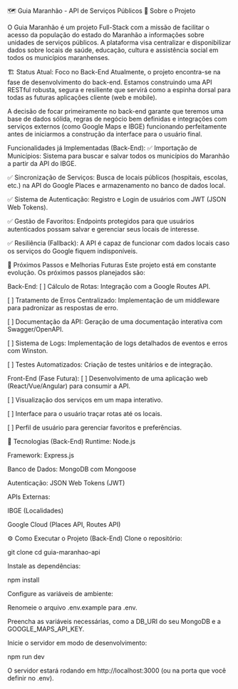 🗺️ Guia Maranhão - API de Serviços Públicos
🎯 Sobre o Projeto

O Guia Maranhão é um projeto Full-Stack com a missão de facilitar o acesso da população do estado do Maranhão a informações sobre unidades de serviços públicos. A plataforma visa centralizar e disponibilizar dados sobre locais de saúde, educação, cultura e assistência social em todos os municípios maranhenses.

🏗️ Status Atual: Foco no Back-End
Atualmente, o projeto encontra-se na fase de desenvolvimento do back-end. Estamos construindo uma API RESTful robusta, segura e resiliente que servirá como a espinha dorsal para todas as futuras aplicações cliente (web e mobile).

A decisão de focar primeiramente no back-end garante que teremos uma base de dados sólida, regras de negócio bem definidas e integrações com serviços externos (como Google Maps e IBGE) funcionando perfeitamente antes de iniciarmos a construção da interface para o usuário final.

Funcionalidades já Implementadas (Back-End):
✅ Importação de Municípios: Sistema para buscar e salvar todos os municípios do Maranhão a partir da API do IBGE.

✅ Sincronização de Serviços: Busca de locais públicos (hospitais, escolas, etc.) na API do Google Places e armazenamento no banco de dados local.

✅ Sistema de Autenticação: Registro e Login de usuários com JWT (JSON Web Tokens).

✅ Gestão de Favoritos: Endpoints protegidos para que usuários autenticados possam salvar e gerenciar seus locais de interesse.

✅ Resiliência (Fallback): A API é capaz de funcionar com dados locais caso os serviços do Google fiquem indisponíveis.

🚀 Próximos Passos e Melhorias Futuras
Este projeto está em constante evolução. Os próximos passos planejados são:

Back-End:
[ ] Cálculo de Rotas: Integração com a Google Routes API.

[ ] Tratamento de Erros Centralizado: Implementação de um middleware para padronizar as respostas de erro.

[ ] Documentação da API: Geração de uma documentação interativa com Swagger/OpenAPI.

[ ] Sistema de Logs: Implementação de logs detalhados de eventos e erros com Winston.

[ ] Testes Automatizados: Criação de testes unitários e de integração.

Front-End (Fase Futura):
[ ] Desenvolvimento de uma aplicação web (React/Vue/Angular) para consumir a API.

[ ] Visualização dos serviços em um mapa interativo.

[ ] Interface para o usuário traçar rotas até os locais.

[ ] Perfil de usuário para gerenciar favoritos e preferências.

🔧 Tecnologias (Back-End)
Runtime: Node.js

Framework: Express.js

Banco de Dados: MongoDB com Mongoose

Autenticação: JSON Web Tokens (JWT)

APIs Externas:

IBGE (Localidades)

Google Cloud (Places API, Routes API)

⚙️ Como Executar o Projeto (Back-End)
Clone o repositório:

git clone <url-do-seu-repositorio>
cd guia-maranhao-api

Instale as dependências:

npm install

Configure as variáveis de ambiente:

Renomeie o arquivo .env.example para .env.

Preencha as variáveis necessárias, como a DB_URI do seu MongoDB e a GOOGLE_MAPS_API_KEY.

Inicie o servidor em modo de desenvolvimento:

npm run dev

O servidor estará rodando em http://localhost:3000 (ou na porta que você definir no .env).